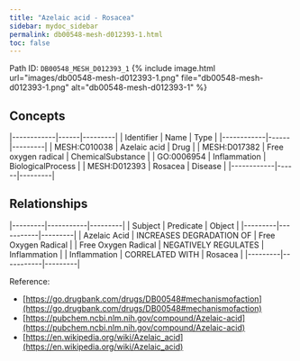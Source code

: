 ```yaml
---
title: "Azelaic acid - Rosacea"
sidebar: mydoc_sidebar
permalink: db00548-mesh-d012393-1.html
toc: false 
---
```



Path ID: `DB00548_MESH_D012393_1`
{% include image.html url="images/db00548-mesh-d012393-1.png" file="db00548-mesh-d012393-1.png" alt="db00548-mesh-d012393-1" %}

## Concepts

|------------|------|---------|
| Identifier | Name | Type    |
|------------|------|---------|
| MESH:C010038 | Azelaic acid | Drug |
| MESH:D017382 | Free oxygen radical | ChemicalSubstance |
| GO:0006954 | Inflammation | BiologicalProcess |
| MESH:D012393 | Rosacea | Disease |
|------------|------|---------|

## Relationships

|---------|-----------|---------|
| Subject | Predicate | Object  |
|---------|-----------|---------|
| Azelaic Acid | INCREASES DEGRADATION OF | Free Oxygen Radical |
| Free Oxygen Radical | NEGATIVELY REGULATES | Inflammation |
| Inflammation | CORRELATED WITH | Rosacea |
|---------|-----------|---------|

Reference: 
  - [https://go.drugbank.com/drugs/DB00548#mechanismofaction](https://go.drugbank.com/drugs/DB00548#mechanismofaction)
  - [https://pubchem.ncbi.nlm.nih.gov/compound/Azelaic-acid](https://pubchem.ncbi.nlm.nih.gov/compound/Azelaic-acid)
  - [https://en.wikipedia.org/wiki/Azelaic_acid](https://en.wikipedia.org/wiki/Azelaic_acid)
